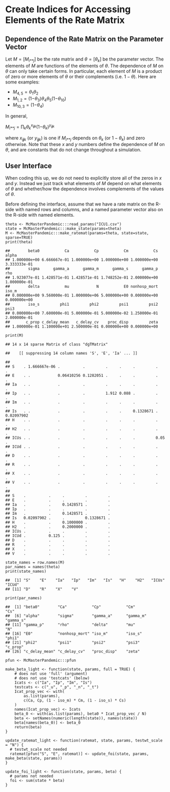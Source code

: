 # Create Indices for Accessing Elements of the Rate Matrix

## Dependence of the Rate Matrix on the Parameter Vector

Let *M* = \[*M*<sub>*i**j*</sub>\] be the rate matrix and
*θ* = \[*θ*<sub>*k*</sub>\] be the parameter vector. The elements of *M*
are functions of the elements of *θ*. The dependence of *M* on *θ* can
only take certain forms. In particular, each element of *M* is a product
of zero or more elements of *θ* or their complements (i.e. 1 − *θ*).
Here are some examples:

-   *M*<sub>4, 5</sub> = *θ*<sub>1</sub>*θ*<sub>2</sub>
-   *M*<sub>1, 2</sub> = (1−*θ*<sub>3</sub>)*θ*<sub>4</sub>*θ*<sub>5</sub>(1−*θ*<sub>10</sub>)
-   *M*<sub>10, 3</sub> = (1−*θ*<sub>4</sub>)

In general,

*M*<sub>*i**j*</sub> = ∏<sub>*k*</sub>*θ*<sub>*k*</sub><sup>*x*<sub>*i**j**k*</sub></sup>(1−*θ*<sub>*k*</sub>)<sup>*y*<sub>*i**j**k*</sub></sup>

where *x*<sub>*i**j**k*</sub> (or *y*<sub>*i**j**k*</sub>) is one if
*M*<sub>*i**j*</sub> depends on *θ*<sub>*k*</sub> (or
1 − *θ*<sub>*k*</sub>) and zero otherwise. Note that these *x* and *y*
numbers define the dependence of *M* on *θ*, and are constants that do
not change throughout a simulation.

## User Interface

When coding this up, we do not need to explicitly store all of the zeros
in *x* and *y*. Instead we just track what elements of *M* depend on
what elements of *θ* and whether/how the dependence involves complements
of the values of *θ*.

Before defining the interface, assume that we have a rate matrix on the
R-side with named rows and columns, and a named parameter vector also on
the R-side with named elements.

    theta <- McMasterPandemic:::read_params("ICU1.csv")
    state = McMasterPandemic:::make_state(params=theta)
    M <- McMasterPandemic:::make_ratemat(params=theta, state=state, sparse=TRUE)
    print(theta)

    ##        beta0           Ca           Cp           Cm           Cs        alpha 
    ## 1.000000e+00 6.666667e-01 1.000000e+00 1.000000e+00 1.000000e+00 3.333333e-01 
    ##        sigma      gamma_a      gamma_m      gamma_s      gamma_p          rho 
    ## 1.923077e-01 1.428571e-01 1.428571e-01 1.748252e-01 2.000000e+00 1.000000e-01 
    ##        delta           mu            N           E0 nonhosp_mort        iso_m 
    ## 0.000000e+00 9.560000e-01 1.000000e+06 5.000000e+00 0.000000e+00 0.000000e+00 
    ##        iso_s         phi1         phi2         psi1         psi2         psi3 
    ## 0.000000e+00 7.600000e-01 5.000000e-01 5.000000e-02 1.250000e-01 2.000000e-01 
    ##       c_prop c_delay_mean   c_delay_cv    proc_disp         zeta 
    ## 1.000000e-01 1.100000e+01 2.500000e-01 0.000000e+00 0.000000e+00

    print(M)

    ## 14 x 14 sparse Matrix of class "dgTMatrix"

    ##    [[ suppressing 14 column names 'S', 'E', 'Ia' ... ]]

    ##                                                                               
    ## S    . 1.666667e-06 .          .         .     .     .         .    .         
    ## E    . .            0.06410256 0.1282051 .     .     .         .    .         
    ## Ia   . .            .          .         .     .     .         .    .         
    ## Ip   . .            .          .         1.912 0.088 .         .    .         
    ## Im   . .            .          .         .     .     .         .    .         
    ## Is   . .            .          .         .     .     0.1328671 .    0.02097902
    ## H    . .            .          .         .     .     .         .    .         
    ## H2   . .            .          .         .     .     .         .    .         
    ## ICUs . .            .          .         .     .     .         0.05 .         
    ## ICUd . .            .          .         .     .     .         .    .         
    ## D    . .            .          .         .     .     .         .    .         
    ## R    . .            .          .         .     .     .         .    .         
    ## X    . .            .          .         .     .     .         .    .         
    ## V    . .            .          .         .     .     .         .    .         
    ##                                            
    ## S    .          .     .         .         .
    ## E    .          .     .         .         .
    ## Ia   .          .     0.1428571 .         .
    ## Ip   .          .     .         .         .
    ## Im   .          .     0.1428571 .         .
    ## Is   0.02097902 .     .         0.1328671 .
    ## H    .          .     0.1000000 .         .
    ## H2   .          .     0.2000000 .         .
    ## ICUs .          .     .         .         .
    ## ICUd .          0.125 .         .         .
    ## D    .          .     .         .         .
    ## R    .          .     .         .         .
    ## X    .          .     .         .         .
    ## V    .          .     .         .         .

    state_names = row.names(M)
    par_names = names(theta)
    print(state_names)

    ##  [1] "S"    "E"    "Ia"   "Ip"   "Im"   "Is"   "H"    "H2"   "ICUs" "ICUd"
    ## [11] "D"    "R"    "X"    "V"

    print(par_names)

    ##  [1] "beta0"        "Ca"           "Cp"           "Cm"           "Cs"          
    ##  [6] "alpha"        "sigma"        "gamma_a"      "gamma_m"      "gamma_s"     
    ## [11] "gamma_p"      "rho"          "delta"        "mu"           "N"           
    ## [16] "E0"           "nonhosp_mort" "iso_m"        "iso_s"        "phi1"        
    ## [21] "phi2"         "psi1"         "psi2"         "psi3"         "c_prop"      
    ## [26] "c_delay_mean" "c_delay_cv"   "proc_disp"    "zeta"

    pfun <- McMasterPandemic:::pfun

    make_beta_light <- function(state, params, full = TRUE) {
        # does not use 'full' (argument)
        # does not use 'testcats' (below)
        Icats <- c("Ia", "Ip", "Im", "Is")
        testcats <- c("_u", "_p", "_n", "_t")
        Icat_prop_vec <- with(
            as.list(params),
            c(Ca, Cp, (1 - iso_m) * Cm, (1 - iso_s) * Cs)
        )
        names(Icat_prop_vec) <- Icats
        beta_0 <- with(as.list(params), beta0 * Icat_prop_vec / N)
        beta <- setNames(numeric(length(state)), names(state))
        beta[names(beta_0)] <- beta_0
        return(beta)
    }

    update_ratemat_light <- function(ratemat, state, params, testwt_scale = "N") {
      # testwt_scale not needed
      ratemat[pfun("S", "E", ratemat)] <- update_foi(state, params, make_beta(state, params))
    }

    update_foi_light <- function(state, params, beta) {
      # params not needed
      foi <- sum(state * beta)
    }
